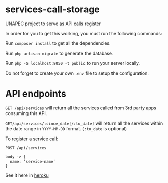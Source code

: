 # services-call-storage
UNAPEC project to serve as API calls register

In order for you to get this working, you must run the following commands:

Run `composer install` to get all the dependencies.

Run `php artisan migrate` to generate the database.

Run `php -S localhost:8050 -t public` to run your server locally.

Do not forget to create your own `.env` file to setup the configuration.

# API endpoints

`GET /api/services` will return all the services called from 3rd party apps consuming this API.

`GET/api/services/:since_date[/:to_date]` will return all the services within the date range in `YYYY-MM-DD` format. (`:to_date` is optional)

To register a service call:

```
POST /api/services

body -> {
  name: 'service-name'
}
```

See it here in [heroku](http://pure-fortress-91669.herokuapp.com/)
